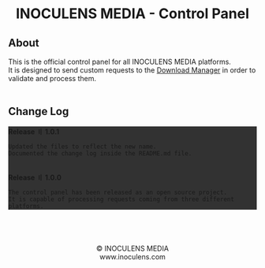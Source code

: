 # <p align="center"><b>INOCULENS MEDIA</b> - Control Panel

## About
This is the official control panel for all INOCULENS MEDIA platforms.<br/>
It is designed to send custom requests to the [Download Manager](https://github.com/inoculens/download-manager) in order to validate and process them.<br><br>

## Change Log<br>
<div style="background-color: rgb(50, 50, 50);">
<b>Release 〢 1.0.1</b><br>

```Updated the files to reflect the new name.```<br>
```Documented the change log inside the README.md file.```

<br>
<b>Release 〢 1.0.0</b><br>

```The control panel has been released as an open source project.```<br>
```It is capable of processing requests coming from three different platforms.```
</div>
<br>

#
<p align="center">© INOCULENS MEDIA<br/>www.inoculens.com<br>